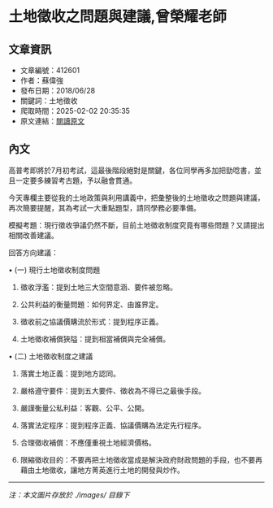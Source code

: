 # 土地徵收之問題與建議,曾榮耀老師

## 文章資訊
- 文章編號：412601
- 作者：蘇偉強
- 發布日期：2018/06/28
- 關鍵詞：土地徵收
- 爬取時間：2025-02-02 20:35:35
- 原文連結：[閱讀原文](https://real-estate.get.com.tw/Columns/detail.aspx?no=412601)

## 內文
高普考即將於7月初考試，這最後階段絕對是關鍵，各位同學再多加把勁唸書，並且一定要多練習考古題，予以融會貫通。

今天專欄主要從我的土地政策與利用講義中，把彙整後的土地徵收之問題與建議，再次簡要提醒，其為考試一大重點題型，請同學務必要準備。

模擬考題：現行徵收爭議仍然不斷，目前土地徵收制度究竟有哪些問題？又請提出相關改善建議。

回答方向建議：

• (一) 現行土地徵收制度問題

1. 徵收浮濫：提到土地三大空間意涵、要件被忽略。

2. 公共利益的衡量問題：如何界定、由誰界定。

3. 徵收前之協議價購流於形式：提到程序正義。

4. 土地徵收補償狹隘：提到相當補償與完全補償。

• (二) 土地徵收制度之建議

1. 落實土地正義：提到地方認同。

2. 嚴格遵守要件：提到五大要件、徵收為不得已之最後手段。

3. 嚴謹衡量公私利益：客觀、公平、公開。

4. 落實法定程序：提到程序正義、協議價購為法定先行程序。

5. 合理徵收補償：不應僅重視土地經濟價格。

6. 限縮徵收目的：不要再把土地徵收當成是解決政府財政問題的手段，也不要再藉由土地徵收，讓地方菁英進行土地的開發與炒作。
---
*注：本文圖片存放於 ./images/ 目錄下*
